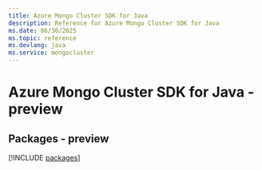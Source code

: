 ```yaml
---
title: Azure Mongo Cluster SDK for Java
description: Reference for Azure Mongo Cluster SDK for Java
ms.date: 06/30/2025
ms.topic: reference
ms.devlang: java
ms.service: mongocluster
---
```

# Azure Mongo Cluster SDK for Java - preview
## Packages - preview
[!INCLUDE [packages](mongo-cluster-index.md)]